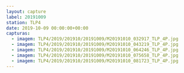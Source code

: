 ```yaml
---
layout: capture
label: 20191009
station: TLP4
date: 2019-10-09 00:00:00+00:00
capturas:
  - imagem: TLP4/2019/201910/20191009/M20191010_032917_TLP_4P.jpg
  - imagem: TLP4/2019/201910/20191009/M20191010_043219_TLP_4P.jpg
  - imagem: TLP4/2019/201910/20191009/M20191010_064246_TLP_4P.jpg
  - imagem: TLP4/2019/201910/20191009/M20191010_075658_TLP_4P.jpg
  - imagem: TLP4/2019/201910/20191009/M20191010_081723_TLP_4P.jpg
---
```

